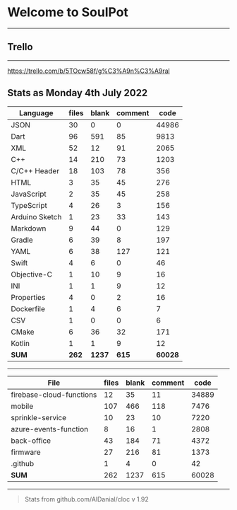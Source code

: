 # Welcome to SoulPot
--------------------

## Trello
---------
https://trello.com/b/5TOcw58f/g%C3%A9n%C3%A9ral
## Stats as Monday 4th July 2022

| Language                   | files        | blank      | comment       | code
-----------------------------|--------------|------------|---------------|-----
JSON                         |  30          |   0        |     0         | 44986
Dart                         |  96          | 591        |    85         |  9813
XML                          |  52          |  12        |    91         |  2065
C++                          |  14          | 210        |    73         |  1203
C/C++ Header                 |  18          | 103        |    78         |   356
HTML                         |   3          |  35        |    45         |   276
JavaScript                   |   2          |  35        |    45         |   258
TypeScript                   |   4          |  26        |     3         |   156
Arduino Sketch               |   1          |  23        |    33         |   143
Markdown                     |   9          |  44        |     0         |   129
Gradle                       |   6          |  39        |     8         |   197
YAML                         |   6          |  38        |   127         |   121
Swift                        |   4          |   6        |     0         |    46
Objective-C                  |   1          |  10        |     9         |    16
INI                          |   1          |   1        |     9         |    12
Properties                   |   4          |   0        |     2         |    16
Dockerfile                   |   1          |   4        |     6         |     7
CSV                          |   1          |   0        |     0         |     6
CMake                        |   6          |  36        |    32         |   171
Kotlin                       |   1          |   1        |     9         |    12
**SUM**                      | **262**      | **1237**   |    **615**    |  **60028**
-------------------------------------------------------------------------------

| File                   |files|blank| comment| code
-------------------------|-----|-----|--------|------
firebase-cloud-functions | 12  | 35  |     11 | 34889
mobile                   |107  |466  |    118 | 7476
sprinkle-service         | 10  | 23  |     10 | 7220
azure-events-function    |  8  | 16  |      1 | 2808
back-office              | 43  |184  |     71 | 4372
firmware                 | 27  |216  |     81 | 1373
.github                  |  1  |  4  |      0 |   42
**SUM**                  | 262 | 1237|    615 | 60028
-----------------------------------------------------

> Stats from github.com/AlDanial/cloc v 1.92
